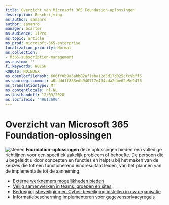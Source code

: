 ```yaml
---
title: Overzicht van Microsoft 365 Foundation-oplossingen
description: Beschrijving.
ms.author: samanro
author: samanro
manager: bcarter
ms.audience: ITPro
ms.topic: article
ms.prod: microsoft-365-enterprise
localization_priority: Normal
ms.collection:
- M365-subscription-management
ms.custom: ''
f1.keywords: NOCSH
ROBOTS: NOINDEX
ms.openlocfilehash: 666ff0b9a3abb82af1eba12d5d17d025cfc9bff5
ms.sourcegitcommit: a0cddd1f888edb940717e434cda2dbe62e5e9475
ms.translationtype: MT
ms.contentlocale: nl-NL
ms.lasthandoff: 12/09/2020
ms.locfileid: "49613606"
---
```

# <a name="microsoft-365-foundation-solutions-overview"></a>Overzicht van Microsoft 365 Foundation-oplossingen

![stenen ](https://docs.microsoft.com/office/media/icons/blocks-blue.png) **Foundation-oplossingen**  deze oplossingen bieden een volledige richtlijnen voor een specifiek zakelijk probleem of behoefte. De persoon die u begeleidt u door concepten en functies en helpt u bij het maken van de keuzes die tot een functionerend eindresultaat leiden, van het plannen van de implementatie tot de aanneming.

- [Externe werknemers mogelijkheden bieden](empower-people-to-work-remotely.md)
- [Veilig samenwerken in teams, groepen en sites](setup-secure-collaboration-with-teams.md)
- [Bedreigingsbeveiliging en Cyber-beveiliging instellen in uw organisatie](deploy-threat-protection.md)
- [Informatiebescherming implementeren voor gegevensprivacyregels](information-protection-deploy.md)
